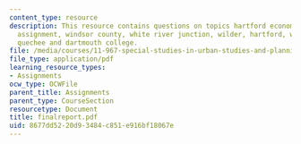 ```yaml
---
content_type: resource
description: This resource contains questions on topics hartford economic profile
  assignment, windsor county, white river junction, wilder, hartford, west hartford,
  quechee and dartmouth college.
file: /media/courses/11-967-special-studies-in-urban-studies-and-planning-economic-development-planning-skills-january-iap-2007/8677dd5220d93484c851e916bf18067e_finalreport.pdf
file_type: application/pdf
learning_resource_types:
- Assignments
ocw_type: OCWFile
parent_title: Assignments
parent_type: CourseSection
resourcetype: Document
title: finalreport.pdf
uid: 8677dd52-20d9-3484-c851-e916bf18067e
---
```

